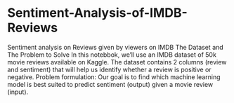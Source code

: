 # Sentiment-Analysis-of-IMDB-Reviews
Sentiment analysis on Reviews given by viewers on IMDB
The Dataset and The Problem to Solve
In this notebbok, we’ll use an IMDB dataset of 50k movie reviews available on Kaggle. The dataset contains 2 columns (review and sentiment) that will help us identify whether a review is positive or negative. Problem formulation: Our goal is to find which machine learning model is best suited to predict sentiment (output) given a movie review (input).
